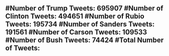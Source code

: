 #Number of Trump Tweets: 695907
#Number of Clinton Tweets: 494651
#Number of Rubio Tweets: 195734
#Number of Sanders Tweets: 191561
#Number of Carson Tweets: 109533
#Number of Bush Tweets: 74424
#Total Number of Tweets:  
---
